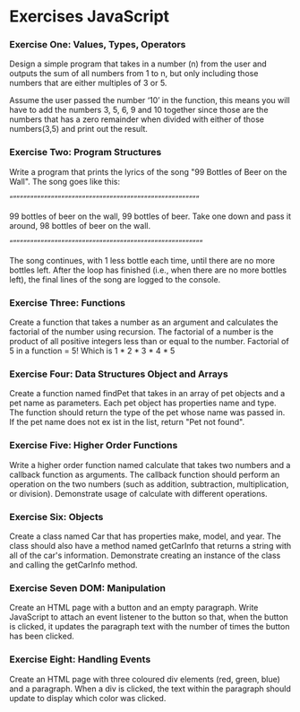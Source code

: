 Exercises JavaScript
==============

### Exercise One: Values, Types, Operators

Design a simple program that takes in a number (n) from the user
and outputs the sum of all numbers from 1 to n, but only including
those numbers that are either multiples of 3 or 5.

Assume the user passed the number ‘10’ in the function, this means
you will have to add the numbers 3, 5, 6, 9 and 10 together since
those are the numbers that has a zero remainder when divided with
either of those numbers(3,5) and print out the result.

### Exercise Two: Program Structures

Write a program that prints the lyrics of the song "99 Bottles of Beer on the
Wall". The song goes like this:

“””””””””””””””””””””””””””””””””””””””””””””””””””””””

99 bottles of beer on the wall, 99 bottles of beer.
Take one down and pass it around, 98 bottles of beer on the wall.

“”””””””””””””””””””””””””””””””””””””””””””””””””””””””

The song continues, with 1 less bottle each time, until there are no more
bottles left. After the loop has finished (i.e., when there are no more bottles left), 
the final lines of the song are logged to the console.

### Exercise Three: Functions

Create a function that takes a number as an argument and calculates the
factorial of the number using recursion. The factorial of a number is the
product of all positive integers less than or equal to the number.
Factorial of 5 in a function = 5! Which is 1 * 2 * 3 * 4 * 5

### Exercise Four: Data Structures Object and Arrays

Create a function named findPet that takes in an array of pet objects and a pet
name as parameters. Each pet object has properties name and type. The
function should return the type of the pet whose name was passed in. If the
pet name does not ex ist in the list, return "Pet not found".

### Exercise Five: Higher Order Functions
Write a higher order function named calculate that takes two numbers and a
callback function as arguments. The callback function should perform an
operation on the two numbers (such as addition, subtraction, multiplication, or
division). Demonstrate usage of calculate with different operations.

### Exercise Six: Objects
Create a class named Car that has properties make, model, and year. The class
should also have a method named getCarInfo that returns a string with all of
the car's information. Demonstrate creating an instance of the class and calling 
the getCarInfo method.

### Exercise Seven DOM: Manipulation
Create an HTML page with a button and an empty paragraph. Write JavaScript
to attach an event listener to the button so that, when the button is clicked,
it updates the paragraph text with the number of times the button has been clicked.

### Exercise Eight: Handling Events
Create an HTML page with three coloured div elements (red, green, blue) and a
paragraph. When a div is clicked, the text within the paragraph should update
to display which color was clicked.